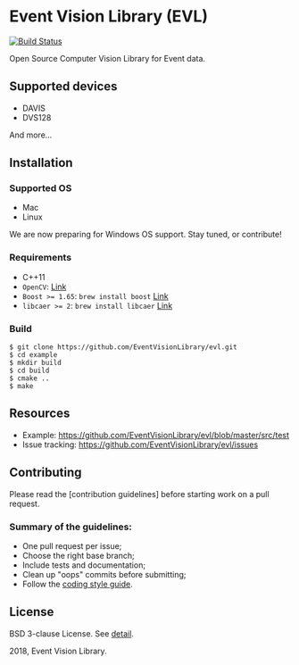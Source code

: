 # Event Vision Library (EVL)

[![Build Status](https://travis-ci.org/EventVisionLibrary/evl?branch=develop/issue/6)](https://travis-ci.org/EventVisionLibrary/evl)

Open Source Computer Vision Library for Event data.

## Supported devices

* DAVIS
* DVS128

And more...

## Installation

### Supported OS

* Mac
* Linux

We are now preparing for Windows OS support. Stay tuned, or contribute!

### Requirements

* C++11
* `OpenCV`: [Link](https://opencv.org/)
* `Boost >= 1.65`: `brew install boost` [Link](https://www.boost.org/)
* `libcaer >= 2`: `brew install libcaer` [Link](https://github.com/inilabs/libcaer)

### Build

```
$ git clone https://github.com/EventVisionLibrary/evl.git
$ cd example
$ mkdir build
$ cd build
$ cmake ..
$ make
```

## Resources

* Example: <https://github.com/EventVisionLibrary/evl/blob/master/src/test>
* Issue tracking: <https://github.com/EventVisionLibrary/evl/issues>

## Contributing

Please read the [contribution guidelines] before starting work on a pull request.

### Summary of the guidelines:

* One pull request per issue;
* Choose the right base branch;
* Include tests and documentation;
* Clean up "oops" commits before submitting;
* Follow the [coding style guide]().


## License

BSD 3-clause License. See [detail](https://github.com/EventVisionLibrary/evl/blob/master/LICENSE).

2018, Event Vision Library.
